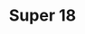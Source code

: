 ---
title: "Super 18"
url: /ciudad-de-la-costa/super-18-avenida-ingeniero-luis-giannattasio/
shop: frutería
---